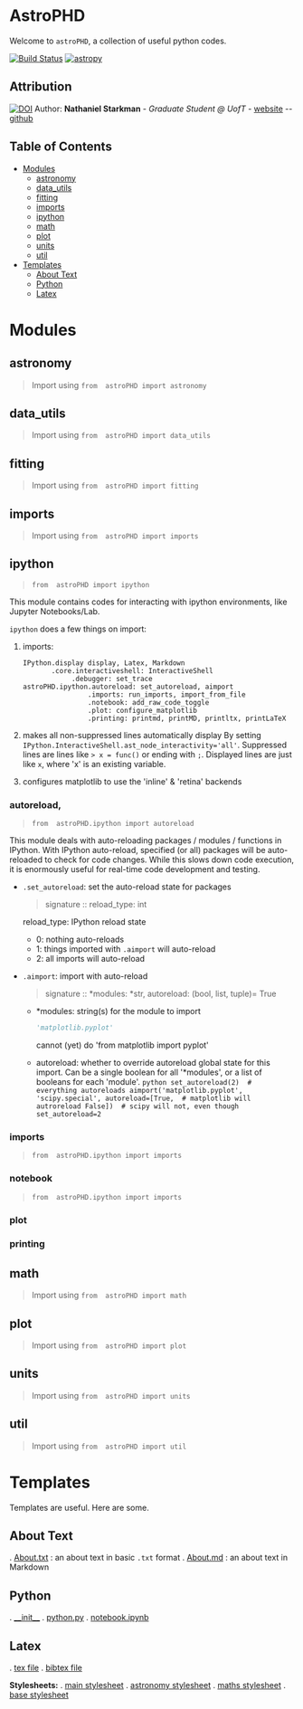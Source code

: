 # AstroPHD

Welcome to 	`astroPHD`, a collection of useful python codes.

[![Build Status](https://travis-ci.org/nstarman/astroPHD.svg?branch=master)](https://travis-ci.org/nstarman/astroPHD)
[![astropy](http://img.shields.io/badge/powered%20by-AstroPy-orange.svg?style=flat)](http://www.astropy.org/)

## Attribution

[![DOI](https://zenodo.org/badge/192425953.svg)](https://zenodo.org/badge/latestdoi/192425953)
Author: **Nathaniel Starkman** - *Graduate Student @ UofT* - [website](http://www.astro.utoronto.ca/~starkman/) -- [github](https://github.com/nstarman)


##  Table of Contents
<!-- MarkdownTOC levels="1,2" autolink="true" -->

- [Modules](#modules)
    - [astronomy](#astronomy)
    - [data_utils](#data_utils)
    - [fitting](#fitting)
    - [imports](#imports)
    - [ipython](#ipython)
    - [math](#math)
    - [plot](#plot)
    - [units](#units)
    - [util](#util)
- [Templates](#templates)
    - [About Text](#about-text)
    - [Python](#python)
    - [Latex](#latex)

<!-- /MarkdownTOC -->



<a id="modules"></a>
# Modules

<a id="astronomy"></a>
## astronomy
> Import using `from  astroPHD import astronomy`


<a id="data_utils"></a>
## data_utils
> Import using `from  astroPHD import data_utils`


<a id="fitting"></a>
## fitting
> Import using `from  astroPHD import fitting`


<a id="imports"></a>
## imports
> Import using `from  astroPHD import imports`


<a id="ipython"></a>
## ipython
> `from  astroPHD import ipython`

This module contains codes for interacting with ipython environments, like Jupyter Notebooks/Lab.

`ipython` does a few things on import:

1. imports:
    ```
    IPython.display display, Latex, Markdown
           .core.interactiveshell: InteractiveShell
                .debugger: set_trace
    astroPHD.ipython.autoreload: set_autoreload, aimport
                    .imports: run_imports, import_from_file
                    .notebook: add_raw_code_toggle
                    .plot: configure_matplotlib
                    .printing: printmd, printMD, printltx, printLaTeX
    ```
2. makes all non-suppressed lines automatically display
    By setting `IPython.InteractiveShell.ast_node_interactivity='all'`.
    Suppressed lines are lines like `> x = func()` or ending with `;`.
    Displayed lines are just like `x`, where 'x' is an existing variable.

3. configures matplotlib to use the 'inline' & 'retina' backends



<a id="autoreload"></a>
### autoreload,
> `from  astroPHD.ipython import autoreload`

This module deals with auto-reloading packages / modules / functions in IPython. With IPython auto-reload, specified (or all) packages will be auto-reloaded to check for code changes. While this slows down code execution, it is enormously useful for real-time code development and testing.

- `.set_autoreload`: set the auto-reload state for packages
    > signature :: reload_type: int

    reload_type: IPython reload state

    + 0: nothing auto-reloads
    + 1: things imported with `.aimport` will auto-reload
    + 2: all imports will auto-reload

- `.aimport`: import with auto-reload
    > signature :: \*modules: \*str, autoreload: (bool, list, tuple)= True
    
    + \*modules: string(s) for the module to import  
        ```python
        'matplotlib.pyplot'
        ```
        
        cannot (yet) do 'from matplotlib import pyplot'

    + autoreload: whether to override autoreload global state for this import.
      Can be a single boolean for all '\*modules', or a list of booleans for each 'module'.
          ```python
          set_autoreload(2)  # everything autoreloads
          aimport('matplotlib.pyplot', 'scipy.special',
                 autoreload=[True,  # matplotlib will autroreload
                            False])  # scipy will not, even though set_autoreload=2
          ```

<a id="imports-1"></a>
### imports
> `from  astroPHD.ipython import imports`


<a id="notebook"></a>
### notebook
> `from  astroPHD.ipython import imports`

<a id="plot"></a>
### plot

<a id="printing"></a>
### printing


<a id="math"></a>

<a id="math"></a>
## math
> Import using `from  astroPHD import math`


<a id="plot"></a>
## plot
> Import using `from  astroPHD import plot`


<a id="units"></a>
## units
> Import using `from  astroPHD import units`


<a id="util"></a>
## util
> Import using `from  astroPHD import util`



<a id="templates"></a>
# Templates
Templates are useful. Here are some.

<a id="about-text"></a>
## About Text
. [About.txt](templates/ABOUT/ABOUT.txt) : an about text in basic `.txt` format
. [About.md](templates/ABOUT/ABOUT.md) : an about text in Markdown

<a id="python"></a>
## Python

. [\_\_init\_\_](templates/python/__init__.py "initialization file")
. [python.py](templates/python/python.py "standard python file")
. [notebook.ipynb](templates/python/notebook.ipynb "standard Jupter Notebook")

<a id="latex"></a>
## Latex

. [tex file](templates/latex/main.tex)
. [bibtex file](templates/latex/main.bib)

**Stylesheets:**
. [main stylesheet](templates/latex/util/main.cls)
. [astronomy stylesheet](templates/latex/util/astronomy.cls)
. [maths stylesheet](templates/latex/util/maths.cls)
. [base stylesheet](templates/latex/util/base.cls)
